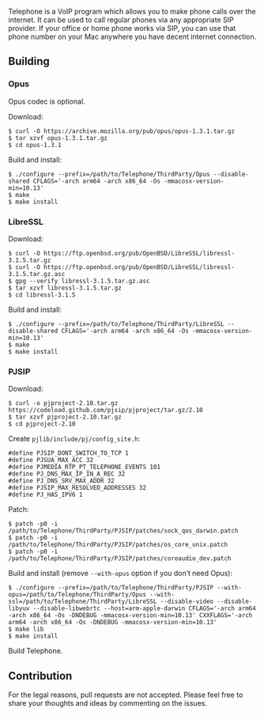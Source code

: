 Telephone is a VoIP program which allows you to make phone calls over
the internet. It can be used to call regular phones via any
appropriate SIP provider. If your office or home phone works via SIP,
you can use that phone number on your Mac anywhere you have decent
internet connection.

## Building

### Opus

Opus codec is optional.

Download:

    $ curl -O https://archive.mozilla.org/pub/opus/opus-1.3.1.tar.gz
    $ tar xzvf opus-1.3.1.tar.gz
    $ cd opus-1.3.1

Build and install:

    $ ./configure --prefix=/path/to/Telephone/ThirdParty/Opus --disable-shared CFLAGS='-arch arm64 -arch x86_64 -Os -mmacosx-version-min=10.13'
    $ make
    $ make install

### LibreSSL

Download:

    $ curl -O https://ftp.openbsd.org/pub/OpenBSD/LibreSSL/libressl-3.1.5.tar.gz
    $ curl -O https://ftp.openbsd.org/pub/OpenBSD/LibreSSL/libressl-3.1.5.tar.gz.asc
    $ gpg --verify libressl-3.1.5.tar.gz.asc
    $ tar xzvf libressl-3.1.5.tar.gz
    $ cd libressl-3.1.5

Build and install:

    $ ./configure --prefix=/path/to/Telephone/ThirdParty/LibreSSL --disable-shared CFLAGS='-arch arm64 -arch x86_64 -Os -mmacosx-version-min=10.13'
    $ make
    $ make install

### PJSIP

Download:

    $ curl -o pjproject-2.10.tar.gz https://codeload.github.com/pjsip/pjproject/tar.gz/2.10
    $ tar xzvf pjproject-2.10.tar.gz
    $ cd pjproject-2.10

Create `pjlib/include/pj/config_site.h`:

    #define PJSIP_DONT_SWITCH_TO_TCP 1
    #define PJSUA_MAX_ACC 32
    #define PJMEDIA_RTP_PT_TELEPHONE_EVENTS 101
    #define PJ_DNS_MAX_IP_IN_A_REC 32
    #define PJ_DNS_SRV_MAX_ADDR 32
    #define PJSIP_MAX_RESOLVED_ADDRESSES 32
    #define PJ_HAS_IPV6 1

Patch:

    $ patch -p0 -i /path/to/Telephone/ThirdParty/PJSIP/patches/sock_qos_darwin.patch
    $ patch -p0 -i /path/to/Telephone/ThirdParty/PJSIP/patches/os_core_unix.patch
    $ patch -p0 -i /path/to/Telephone/ThirdParty/PJSIP/patches/coreaudio_dev.patch

Build and install (remove `--with-opus` option if you don’t need Opus):

    $ ./configure --prefix=/path/to/Telephone/ThirdParty/PJSIP --with-opus=/path/to/Telephone/ThirdParty/Opus --with-ssl=/path/to/Telephone/ThirdParty/LibreSSL --disable-video --disable-libyuv --disable-libwebrtc --host=arm-apple-darwin CFLAGS='-arch arm64 -arch x86_64 -Os -DNDEBUG -mmacosx-version-min=10.13' CXXFLAGS='-arch arm64 -arch x86_64 -Os -DNDEBUG -mmacosx-version-min=10.13'
    $ make lib
    $ make install

    
Build Telephone.

## Contribution

For the legal reasons, pull requests are not accepted. Please feel
free to share your thoughts and ideas by commenting on the issues.
